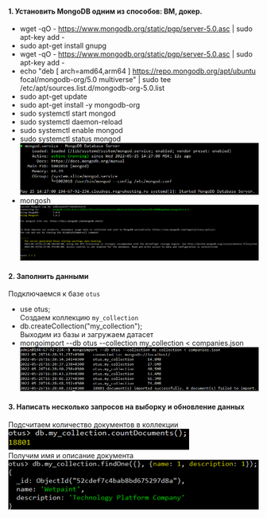 #### 1. Установить MongoDB одним из способов: ВМ, докер.
- wget -qO - https://www.mongodb.org/static/pgp/server-5.0.asc | sudo apt-key add -  
- sudo apt-get install gnupg  
- wget -qO - https://www.mongodb.org/static/pgp/server-5.0.asc | sudo apt-key add -  
- echo "deb [ arch=amd64,arm64 ] https://repo.mongodb.org/apt/ubuntu focal/mongodb-org/5.0 multiverse" | sudo tee /etc/apt/sources.list.d/mongodb-org-5.0.list  
- sudo apt-get update  
- sudo apt-get install -y mongodb-org  
- sudo systemctl start mongod  
- sudo systemctl daemon-reload  
- sudo systemctl enable mongod  
- sudo systemctl status mongod  
![](https://github.com/nikerov-kirill/OtusDB_2021/blob/master/%D0%91%D0%B0%D0%B7%D0%BE%D0%B2%D1%8B%D0%B5%20%D0%B2%D0%BE%D0%B7%D0%BC%D0%BE%D0%B6%D0%BD%D0%BE%D1%81%D1%82%D0%B8%20mongodb/Screenshot_1.png)  
- mongosh  
![](https://github.com/nikerov-kirill/OtusDB_2021/blob/master/%D0%91%D0%B0%D0%B7%D0%BE%D0%B2%D1%8B%D0%B5%20%D0%B2%D0%BE%D0%B7%D0%BC%D0%BE%D0%B6%D0%BD%D0%BE%D1%81%D1%82%D0%B8%20mongodb/Screenshot_2.png)  
#### 2. Заполнить данными  
Подключаемся к базе `otus`  
- use otus;  
Создаем коллекцию `my_collection`  
- db.createCollection("my_collection");  
Выходим из базы и загружаем датасет  
- mongoimport --db otus --collection my_collection < companies.json  
![](https://github.com/nikerov-kirill/OtusDB_2021/blob/master/%D0%91%D0%B0%D0%B7%D0%BE%D0%B2%D1%8B%D0%B5%20%D0%B2%D0%BE%D0%B7%D0%BC%D0%BE%D0%B6%D0%BD%D0%BE%D1%81%D1%82%D0%B8%20mongodb/Screenshot_3.png)  
#### 3. Написать несколько запросов на выборку и обновление данных  
Подсчитаем количество документов в коллекции  
![](https://github.com/nikerov-kirill/OtusDB_2021/blob/master/%D0%91%D0%B0%D0%B7%D0%BE%D0%B2%D1%8B%D0%B5%20%D0%B2%D0%BE%D0%B7%D0%BC%D0%BE%D0%B6%D0%BD%D0%BE%D1%81%D1%82%D0%B8%20mongodb/Screenshot_4.png)  
Получим имя и описание документа  
![](https://github.com/nikerov-kirill/OtusDB_2021/blob/master/%D0%91%D0%B0%D0%B7%D0%BE%D0%B2%D1%8B%D0%B5%20%D0%B2%D0%BE%D0%B7%D0%BC%D0%BE%D0%B6%D0%BD%D0%BE%D1%81%D1%82%D0%B8%20mongodb/Screenshot_5.png)

